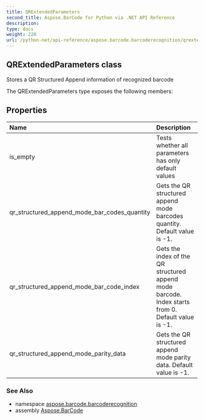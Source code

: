 ```yaml
---
title: QRExtendedParameters
second_title: Aspose.BarCode for Python via .NET API Reference
description: 
type: docs
weight: 220
url: /python-net/api-reference/aspose.barcode.barcoderecognition/qrextendedparameters/
---
```


## QRExtendedParameters class

Stores a QR Structured Append information of recognized barcode

The QRExtendedParameters type exposes the following members:
## Properties
| Name | Description |
| :- | :- |
|is_empty|Tests whether all parameters has only default values|
|qr_structured_append_mode_bar_codes_quantity|Gets the QR structured append mode barcodes quantity. Default value is -1.|
|qr_structured_append_mode_bar_code_index|Gets the index of the QR structured append mode barcode. Index starts from 0. Default value is -1.|
|qr_structured_append_mode_parity_data|Gets the QR structured append mode parity data. Default value is -1.|

### See Also

* namespace [aspose.barcode.barcoderecognition](/barcode/python-net/api-reference/aspose.barcode.barcoderecognition/)
* assembly [Aspose.BarCode](/barcode/python-net/api-reference/)

